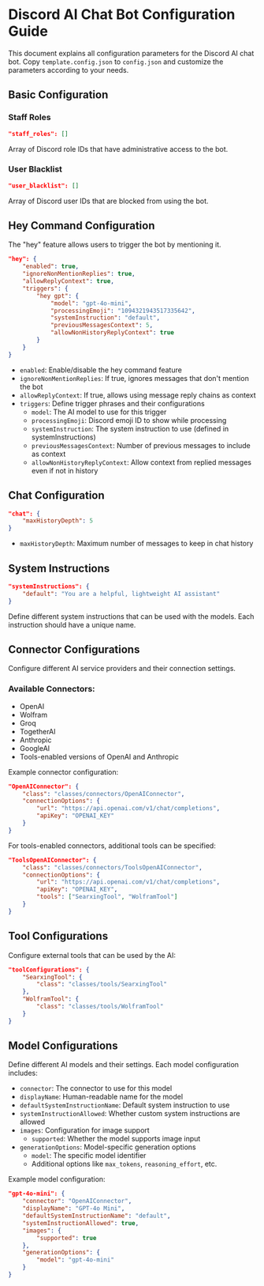 # Discord AI Chat Bot Configuration Guide

This document explains all configuration parameters for the Discord AI chat bot. Copy `template.config.json` to `config.json` and customize the parameters according to your needs.

## Basic Configuration

### Staff Roles
```json
"staff_roles": []
```
Array of Discord role IDs that have administrative access to the bot.

### User Blacklist
```json
"user_blacklist": []
```
Array of Discord user IDs that are blocked from using the bot.

## Hey Command Configuration
The "hey" feature allows users to trigger the bot by mentioning it.
```json
"hey": {
    "enabled": true,
    "ignoreNonMentionReplies": true,
    "allowReplyContext": true,
    "triggers": {
        "hey gpt": {
            "model": "gpt-4o-mini",
            "processingEmoji": "1094321943517335642",
            "systemInstruction": "default",
            "previousMessagesContext": 5,
            "allowNonHistoryReplyContext": true
        }
    }
}
```
- `enabled`: Enable/disable the hey command feature
- `ignoreNonMentionReplies`: If true, ignores messages that don't mention the bot
- `allowReplyContext`: If true, allows using message reply chains as context
- `triggers`: Define trigger phrases and their configurations
  - `model`: The AI model to use for this trigger
  - `processingEmoji`: Discord emoji ID to show while processing
  - `systemInstruction`: The system instruction to use (defined in systemInstructions)
  - `previousMessagesContext`: Number of previous messages to include as context
  - `allowNonHistoryReplyContext`: Allow context from replied messages even if not in history

## Chat Configuration
```json
"chat": {
    "maxHistoryDepth": 5
}
```
- `maxHistoryDepth`: Maximum number of messages to keep in chat history

## System Instructions
```json
"systemInstructions": {
    "default": "You are a helpful, lightweight AI assistant"
}
```
Define different system instructions that can be used with the models. Each instruction should have a unique name.

## Connector Configurations
Configure different AI service providers and their connection settings.

### Available Connectors:
- OpenAI
- Wolfram
- Groq
- TogetherAI
- Anthropic
- GoogleAI
- Tools-enabled versions of OpenAI and Anthropic

Example connector configuration:
```json
"OpenAIConnector": {
    "class": "classes/connectors/OpenAIConnector",
    "connectionOptions": {
        "url": "https://api.openai.com/v1/chat/completions",
        "apiKey": "OPENAI_KEY"
    }
}
```

For tools-enabled connectors, additional tools can be specified:
```json
"ToolsOpenAIConnector": {
    "class": "classes/connectors/ToolsOpenAIConnector",
    "connectionOptions": {
        "url": "https://api.openai.com/v1/chat/completions",
        "apiKey": "OPENAI_KEY",
        "tools": ["SearxingTool", "WolframTool"]
    }
}
```

## Tool Configurations
Configure external tools that can be used by the AI:
```json
"toolConfigurations": {
    "SearxingTool": {
        "class": "classes/tools/SearxingTool"
    },
    "WolframTool": {
        "class": "classes/tools/WolframTool"
    }
}
```

## Model Configurations
Define different AI models and their settings. Each model configuration includes:

- `connector`: The connector to use for this model
- `displayName`: Human-readable name for the model
- `defaultSystemInstructionName`: Default system instruction to use
- `systemInstructionAllowed`: Whether custom system instructions are allowed
- `images`: Configuration for image support
  - `supported`: Whether the model supports image input
- `generationOptions`: Model-specific generation options
  - `model`: The specific model identifier
  - Additional options like `max_tokens`, `reasoning_effort`, etc.

Example model configuration:
```json
"gpt-4o-mini": {
    "connector": "OpenAIConnector",
    "displayName": "GPT-4o Mini",
    "defaultSystemInstructionName": "default",
    "systemInstructionAllowed": true,
    "images": {
        "supported": true
    },
    "generationOptions": {
        "model": "gpt-4o-mini"
    }
}
```
